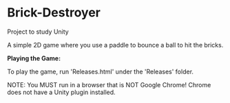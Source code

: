 # Brick-Destroyer
Project to study Unity

A simple 2D game where you use a paddle to bounce a ball to hit the bricks.

<b>Playing the Game:</b>
<p>
To play the game, run 'Releases.html' under the 'Releases' folder. 
</p>
<p>
NOTE: You MUST run in a browser that is NOT Google Chrome! Chrome does not have a Unity plugin installed.
</p>

